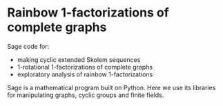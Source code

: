 # Rainbow 1-factorizations of complete graphs

Sage code for:
- making cyclic extended Skolem sequences
- 1-rotational 1-factorizations of complete graphs
- exploratory analysis of rainbow 1-factorizations

Sage is a mathematical program built on Python. Here we use
its libraries for manipulating graphs, cyclic groups and finite fields.
